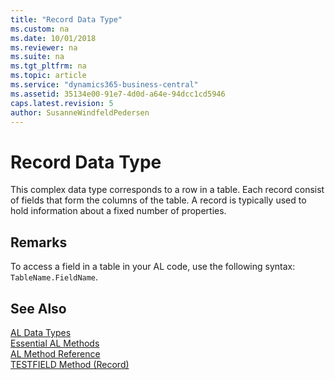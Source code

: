 ```yaml
---
title: "Record Data Type"
ms.custom: na
ms.date: 10/01/2018
ms.reviewer: na
ms.suite: na
ms.tgt_pltfrm: na
ms.topic: article
ms.service: "dynamics365-business-central"
ms.assetid: 35134e00-91e7-4d0d-a64e-94dcc1cd5946
caps.latest.revision: 5
author: SusanneWindfeldPedersen
---
```

# Record Data Type
This complex data type corresponds to a row in a table. Each record consist of fields that form the columns of the table. A record is typically used to hold information about a fixed number of properties.  
  
## Remarks  
 To access a field in a table in your AL code, use the following syntax: `TableName.FieldName`.

## See Also
[AL Data Types](devenv-al-data-types.md)   
[Essential AL Methods](../devenv-essential-al-methods.md)   
[AL Method Reference](../methods/devenv-al-method-reference.md)  
[TESTFIELD Method (Record)](../methods/devenv-testfield-method-record.md)  